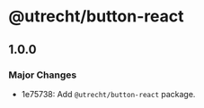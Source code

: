 # @utrecht/button-react

## 1.0.0

### Major Changes

- 1e75738: Add `@utrecht/button-react` package.
